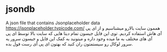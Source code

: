# jsondb
A json file that contains Jsonplaceholder data
https://jsonplaceholder.typicode.com/
هممون سایت بالارو میشناسیم و از ای پی آی هاش استفاده کردیم. توی این فایل جیسون تمام دیتا هایی که سایت بالا توسط ای پی آی های مختلف به ما میده وجود داره و میتونید به کمک این فایل و جیسون سرور یه سرور لوکال رو سیستمتون ران کنید که بهتون ای پی آی رست فول بده.
